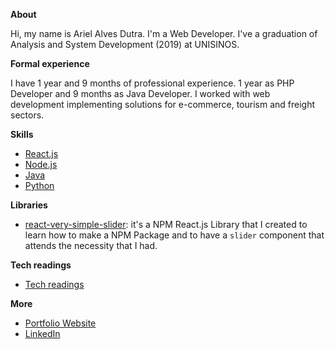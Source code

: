 **About**

Hi, my name is Ariel Alves Dutra. I'm a Web Developer. I've a graduation of Analysis and System Development (2019) at UNISINOS.

**Formal experience**

I have 1 year and 9 months of professional experience. 1 year as PHP Developer and 9 months as Java Developer. I worked with web development implementing solutions for e-commerce, tourism and freight sectors.

**Skills**

- [React.js](https://github.com/arielalvesdutra/arielalvesdutra/blob/master/React_js.md)
- [Node.js](https://github.com/arielalvesdutra/arielalvesdutra/blob/master/Node_js.md)
- [Java](https://github.com/arielalvesdutra/arielalvesdutra/blob/master/Java.md)
- [Python](https://github.com/arielalvesdutra/arielalvesdutra/blob/master/Python.md)
<!-- 
- [jQuery and Bootstrap](jQuery_Bootstrap.md) 
- [Angular](Angular.md)
- [PHP](PHP.md) 
- -->

**Libraries**

- [react-very-simple-slider](https://www.npmjs.com/package/react-very-simple-slider): it's a NPM React.js Library that I created to learn how to make a NPM Package and to have a `slider` component that attends the necessity that I had.

**Tech readings**

- [Tech readings](https://github.com/arielalvesdutra/arielalvesdutra/blob/master/Tech_readings.md)

**More**

- [Portfolio Website](https://arielalvesdutra.github.io/)
- [LinkedIn](https://www.linkedin.com/in/arielalvesdutra/)
